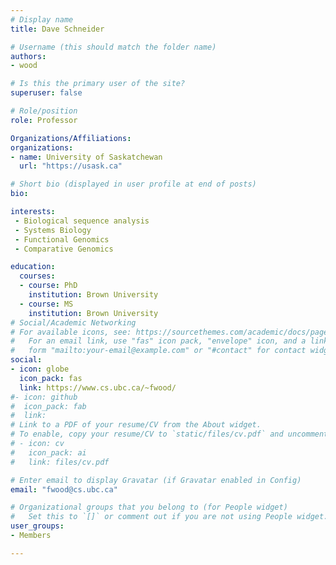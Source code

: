```yaml
---
# Display name
title: Dave Schneider

# Username (this should match the folder name)
authors:
- wood

# Is this the primary user of the site?
superuser: false

# Role/position
role: Professor

Organizations/Affiliations:
organizations:
- name: University of Saskatchewan
  url: "https://usask.ca"

# Short bio (displayed in user profile at end of posts)
bio:

interests:
 - Biological sequence analysis
 - Systems Biology
 - Functional Genomics
 - Comparative Genomics

education:
  courses:
  - course: PhD
    institution: Brown University
  - course: MS
    institution: Brown University
# Social/Academic Networking
# For available icons, see: https://sourcethemes.com/academic/docs/page-builder/#icons
#   For an email link, use "fas" icon pack, "envelope" icon, and a link in the
#   form "mailto:your-email@example.com" or "#contact" for contact widget.
social:
- icon: globe
  icon_pack: fas
  link: https://www.cs.ubc.ca/~fwood/
#- icon: github
#  icon_pack: fab
#  link: 
# Link to a PDF of your resume/CV from the About widget.
# To enable, copy your resume/CV to `static/files/cv.pdf` and uncomment the lines below.
# - icon: cv
#   icon_pack: ai
#   link: files/cv.pdf

# Enter email to display Gravatar (if Gravatar enabled in Config)
email: "fwood@cs.ubc.ca"

# Organizational groups that you belong to (for People widget)
#   Set this to `[]` or comment out if you are not using People widget.
user_groups:
- Members

---
```

